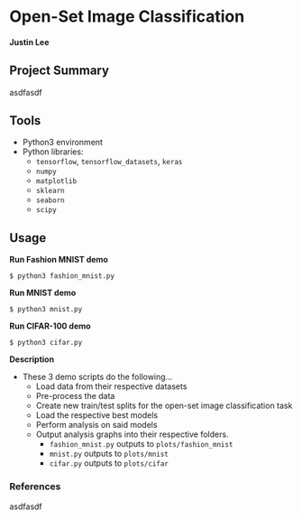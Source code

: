# Open-Set Image Classification

#### Justin Lee

## Project Summary

asdfasdf

## Tools

- Python3 environment
- Python libraries: 
    - ```tensorflow```, ```tensorflow_datasets```, ```keras```
    - ```numpy```
    - ```matplotlib```
    - ```sklearn```
    - ```seaborn```
    - ```scipy```

## Usage
**Run Fashion MNIST demo**

```
$ python3 fashion_mnist.py
```

**Run MNIST demo**

```
$ python3 mnist.py
```

**Run CIFAR-100 demo**

```
$ python3 cifar.py
```

**Description**

- These 3 demo scripts do the following...
    - Load data from their respective datasets
    - Pre-process the data
    - Create new train/test splits for the open-set image classification task
    - Load the respective best models
    - Perform analysis on said models
    - Output analysis graphs into their respective folders.  
        - ```fashion_mnist.py``` outputs to ```plots/fashion_mnist```
        - ```mnist.py``` outputs to ```plots/mnist```
        - ```cifar.py``` outputs to ```plots/cifar```

### References
asdfasdf